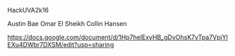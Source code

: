 HackUVA2k16

Austin Bae
Omar El Sheikh
Collin Hansen

https://docs.google.com/document/d/1Hp7helExyHB_gDvOhsK7vTpa7VpjYlEXu4DWbr7DXSM/edit?usp=sharing
